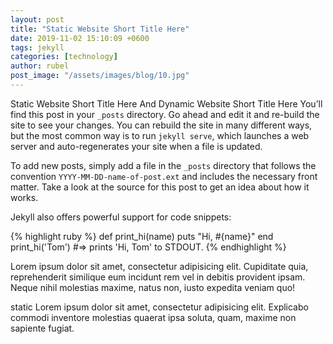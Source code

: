 ```yaml
---
layout: post
title: "Static Website Short Title Here"
date: 2019-11-02 15:10:09 +0600
tags: jekyll 
categories: [technology]
author: rubel
post_image: "/assets/images/blog/10.jpg"
---
```

Static Website Short Title Here And Dynamic Website Short Title Here You’ll find this post in your `_posts` directory. Go ahead and edit it and re-build the site to see your changes. You can rebuild the site in many different ways, but the most common way is to run `jekyll serve`, which launches a web server and auto-regenerates your site when a file is updated.

To add new posts, simply add a file in the `_posts` directory that follows the convention `YYYY-MM-DD-name-of-post.ext` and includes the necessary front matter. Take a look at the source for this post to get an idea about how it works.

Jekyll also offers powerful support for code snippets:

{% highlight ruby %}
def print_hi(name)
  puts "Hi, #{name}"
end
print_hi('Tom')
#=> prints 'Hi, Tom' to STDOUT.
{% endhighlight %}

Lorem ipsum dolor sit amet, consectetur adipisicing elit. Cupiditate quia, reprehenderit similique eum incidunt rem vel in debitis provident ipsam. Neque nihil molestias maxime, natus non, iusto expedita veniam quo!

static Lorem ipsum dolor sit amet, consectetur adipisicing elit. Explicabo commodi inventore molestias quaerat ipsa soluta, quam, maxime non sapiente fugiat.
